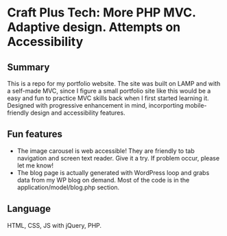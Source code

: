 # Craft Plus Tech: More PHP MVC. Adaptive design. Attempts on Accessibility

## Summary
This is a repo for my portfolio website. The site was built on LAMP and with a self-made MVC, since I figure a small portfolio site like this would be a easy and fun to practice MVC skills back when I first started learning it.
Designed with progressive enhancement in mind, incorporting mobile-friendly design and accessibility features.

## Fun features
* The image carousel is web accessible! They are friendly to tab navigation and screen text reader. Give it a try. If problem occur, please let me know!
* The blog page is actually generated with WordPress loop and grabs data from my WP blog on demand. Most of the code is in the application/model/blog.php section.

## Language
HTML, CSS, JS with jQuery, PHP.